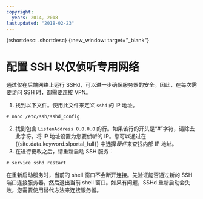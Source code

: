 ```yaml
---
copyright:
  years: 2014, 2018
lastupdated: "2018-02-23"
---
```


{:shortdesc: .shortdesc}
{:new_window: target="_blank"}

# 配置 SSH 以仅侦听专用网络

通过仅在后端网络上运行 SSHd，可以进一步确保服务器的安全。因此，在每次需要访问 SSH 时，都需要连接 VPN。

1. 找到以下文件。使用此文件来定义 `sshd` 的 IP 地址。
```
# nano /etc/ssh/sshd_config
```

2. 找到包含 `ListenAddress 0.0.0.0` 的行。如果该行的开头是“#”字符，请除去此字符。将 IP 地址设置为您要侦听的 IP。您可以通过在 {{site.data.keyword.slportal_full}} 中选择*硬件*来查找内部 IP 地址。
3. 在进行更改之后，请重新启动 SSH 服务：
```
# service sshd restart
```

在重新启动服务时，当前的 shell 窗口不会断开连接。先验证能否通过新的 SSH 端口连接服务器，然后退出当前 shell 窗口。如果有问题，SSHd 重新启动会失败，您需要使用替代方法来连接服务器。

